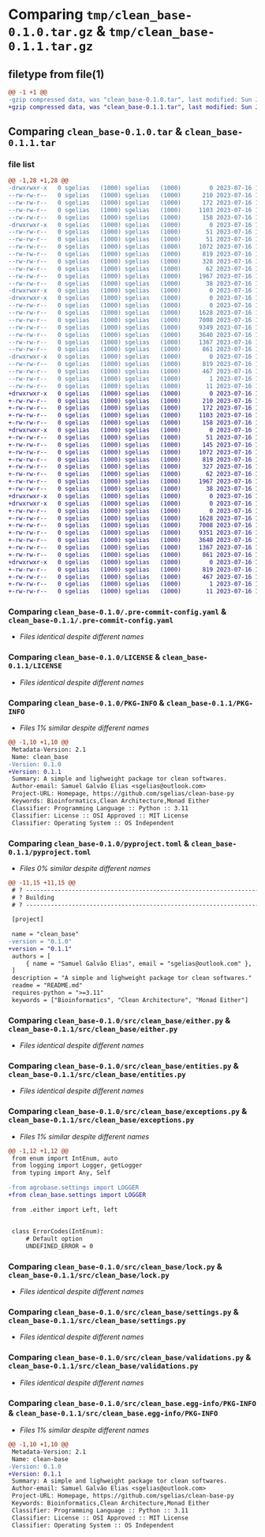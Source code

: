 # Comparing `tmp/clean_base-0.1.0.tar.gz` & `tmp/clean_base-0.1.1.tar.gz`

## filetype from file(1)

```diff
@@ -1 +1 @@
-gzip compressed data, was "clean_base-0.1.0.tar", last modified: Sun Jul 16 15:09:07 2023, max compression
+gzip compressed data, was "clean_base-0.1.1.tar", last modified: Sun Jul 16 19:16:10 2023, max compression
```

## Comparing `clean_base-0.1.0.tar` & `clean_base-0.1.1.tar`

### file list

```diff
@@ -1,28 +1,28 @@
-drwxrwxr-x   0 sgelias   (1000) sgelias   (1000)        0 2023-07-16 15:09:07.789639 clean_base-0.1.0/
--rw-rw-r--   0 sgelias   (1000) sgelias   (1000)      210 2023-07-16 15:08:34.000000 clean_base-0.1.0/.cz.toml
--rw-rw-r--   0 sgelias   (1000) sgelias   (1000)      172 2023-07-16 14:57:01.000000 clean_base-0.1.0/.gitignore
--rw-rw-r--   0 sgelias   (1000) sgelias   (1000)     1103 2023-07-16 15:05:04.000000 clean_base-0.1.0/.pre-commit-config.yaml
--rw-rw-r--   0 sgelias   (1000) sgelias   (1000)      158 2023-07-16 15:05:09.000000 clean_base-0.1.0/.pypirc
-drwxrwxr-x   0 sgelias   (1000) sgelias   (1000)        0 2023-07-16 15:09:07.789639 clean_base-0.1.0/.vscode/
--rw-rw-r--   0 sgelias   (1000) sgelias   (1000)       51 2023-07-16 14:30:15.000000 clean_base-0.1.0/.vscode/settings.json
--rw-rw-r--   0 sgelias   (1000) sgelias   (1000)       51 2023-07-16 15:02:22.000000 clean_base-0.1.0/CHANGELOG.md
--rw-rw-r--   0 sgelias   (1000) sgelias   (1000)     1072 2023-07-16 14:35:40.000000 clean_base-0.1.0/LICENSE
--rw-rw-r--   0 sgelias   (1000) sgelias   (1000)      819 2023-07-16 15:09:07.789639 clean_base-0.1.0/PKG-INFO
--rw-rw-r--   0 sgelias   (1000) sgelias   (1000)      328 2023-07-16 15:05:43.000000 clean_base-0.1.0/Pipfile
--rw-rw-r--   0 sgelias   (1000) sgelias   (1000)       62 2023-07-16 14:31:43.000000 clean_base-0.1.0/README.md
--rw-rw-r--   0 sgelias   (1000) sgelias   (1000)     1967 2023-07-16 15:08:34.000000 clean_base-0.1.0/pyproject.toml
--rw-rw-r--   0 sgelias   (1000) sgelias   (1000)       38 2023-07-16 15:09:07.789639 clean_base-0.1.0/setup.cfg
-drwxrwxr-x   0 sgelias   (1000) sgelias   (1000)        0 2023-07-16 15:09:07.785639 clean_base-0.1.0/src/
-drwxrwxr-x   0 sgelias   (1000) sgelias   (1000)        0 2023-07-16 15:09:07.789639 clean_base-0.1.0/src/clean_base/
--rw-rw-r--   0 sgelias   (1000) sgelias   (1000)        0 2023-07-16 14:04:41.000000 clean_base-0.1.0/src/clean_base/__main__.py
--rw-rw-r--   0 sgelias   (1000) sgelias   (1000)     1628 2023-07-16 14:20:32.000000 clean_base-0.1.0/src/clean_base/either.py
--rw-rw-r--   0 sgelias   (1000) sgelias   (1000)     7008 2023-07-16 14:19:09.000000 clean_base-0.1.0/src/clean_base/entities.py
--rw-rw-r--   0 sgelias   (1000) sgelias   (1000)     9349 2023-07-16 14:28:35.000000 clean_base-0.1.0/src/clean_base/exceptions.py
--rw-rw-r--   0 sgelias   (1000) sgelias   (1000)     3640 2023-07-16 14:13:04.000000 clean_base-0.1.0/src/clean_base/lock.py
--rw-rw-r--   0 sgelias   (1000) sgelias   (1000)     1367 2023-07-16 14:13:35.000000 clean_base-0.1.0/src/clean_base/settings.py
--rw-rw-r--   0 sgelias   (1000) sgelias   (1000)      861 2023-07-16 14:30:43.000000 clean_base-0.1.0/src/clean_base/validations.py
-drwxrwxr-x   0 sgelias   (1000) sgelias   (1000)        0 2023-07-16 15:09:07.789639 clean_base-0.1.0/src/clean_base.egg-info/
--rw-rw-r--   0 sgelias   (1000) sgelias   (1000)      819 2023-07-16 15:09:07.000000 clean_base-0.1.0/src/clean_base.egg-info/PKG-INFO
--rw-rw-r--   0 sgelias   (1000) sgelias   (1000)      467 2023-07-16 15:09:07.000000 clean_base-0.1.0/src/clean_base.egg-info/SOURCES.txt
--rw-rw-r--   0 sgelias   (1000) sgelias   (1000)        1 2023-07-16 15:09:07.000000 clean_base-0.1.0/src/clean_base.egg-info/dependency_links.txt
--rw-rw-r--   0 sgelias   (1000) sgelias   (1000)       11 2023-07-16 15:09:07.000000 clean_base-0.1.0/src/clean_base.egg-info/top_level.txt
+drwxrwxr-x   0 sgelias   (1000) sgelias   (1000)        0 2023-07-16 19:16:10.456181 clean_base-0.1.1/
+-rw-rw-r--   0 sgelias   (1000) sgelias   (1000)      210 2023-07-16 19:15:19.000000 clean_base-0.1.1/.cz.toml
+-rw-rw-r--   0 sgelias   (1000) sgelias   (1000)      172 2023-07-16 14:57:01.000000 clean_base-0.1.1/.gitignore
+-rw-rw-r--   0 sgelias   (1000) sgelias   (1000)     1103 2023-07-16 15:05:04.000000 clean_base-0.1.1/.pre-commit-config.yaml
+-rw-rw-r--   0 sgelias   (1000) sgelias   (1000)      158 2023-07-16 15:05:09.000000 clean_base-0.1.1/.pypirc
+drwxrwxr-x   0 sgelias   (1000) sgelias   (1000)        0 2023-07-16 19:16:10.452181 clean_base-0.1.1/.vscode/
+-rw-rw-r--   0 sgelias   (1000) sgelias   (1000)       51 2023-07-16 14:30:15.000000 clean_base-0.1.1/.vscode/settings.json
+-rw-rw-r--   0 sgelias   (1000) sgelias   (1000)      145 2023-07-16 19:15:19.000000 clean_base-0.1.1/CHANGELOG.md
+-rw-rw-r--   0 sgelias   (1000) sgelias   (1000)     1072 2023-07-16 14:35:40.000000 clean_base-0.1.1/LICENSE
+-rw-rw-r--   0 sgelias   (1000) sgelias   (1000)      819 2023-07-16 19:16:10.456181 clean_base-0.1.1/PKG-INFO
+-rw-rw-r--   0 sgelias   (1000) sgelias   (1000)      327 2023-07-16 19:13:15.000000 clean_base-0.1.1/Pipfile
+-rw-rw-r--   0 sgelias   (1000) sgelias   (1000)       62 2023-07-16 14:31:43.000000 clean_base-0.1.1/README.md
+-rw-rw-r--   0 sgelias   (1000) sgelias   (1000)     1967 2023-07-16 19:15:19.000000 clean_base-0.1.1/pyproject.toml
+-rw-rw-r--   0 sgelias   (1000) sgelias   (1000)       38 2023-07-16 19:16:10.456181 clean_base-0.1.1/setup.cfg
+drwxrwxr-x   0 sgelias   (1000) sgelias   (1000)        0 2023-07-16 19:16:10.452181 clean_base-0.1.1/src/
+drwxrwxr-x   0 sgelias   (1000) sgelias   (1000)        0 2023-07-16 19:16:10.452181 clean_base-0.1.1/src/clean_base/
+-rw-rw-r--   0 sgelias   (1000) sgelias   (1000)        0 2023-07-16 14:04:41.000000 clean_base-0.1.1/src/clean_base/__main__.py
+-rw-rw-r--   0 sgelias   (1000) sgelias   (1000)     1628 2023-07-16 14:20:32.000000 clean_base-0.1.1/src/clean_base/either.py
+-rw-rw-r--   0 sgelias   (1000) sgelias   (1000)     7008 2023-07-16 14:19:09.000000 clean_base-0.1.1/src/clean_base/entities.py
+-rw-rw-r--   0 sgelias   (1000) sgelias   (1000)     9351 2023-07-16 19:12:12.000000 clean_base-0.1.1/src/clean_base/exceptions.py
+-rw-rw-r--   0 sgelias   (1000) sgelias   (1000)     3640 2023-07-16 14:13:04.000000 clean_base-0.1.1/src/clean_base/lock.py
+-rw-rw-r--   0 sgelias   (1000) sgelias   (1000)     1367 2023-07-16 14:13:35.000000 clean_base-0.1.1/src/clean_base/settings.py
+-rw-rw-r--   0 sgelias   (1000) sgelias   (1000)      861 2023-07-16 14:30:43.000000 clean_base-0.1.1/src/clean_base/validations.py
+drwxrwxr-x   0 sgelias   (1000) sgelias   (1000)        0 2023-07-16 19:16:10.456181 clean_base-0.1.1/src/clean_base.egg-info/
+-rw-rw-r--   0 sgelias   (1000) sgelias   (1000)      819 2023-07-16 19:16:10.000000 clean_base-0.1.1/src/clean_base.egg-info/PKG-INFO
+-rw-rw-r--   0 sgelias   (1000) sgelias   (1000)      467 2023-07-16 19:16:10.000000 clean_base-0.1.1/src/clean_base.egg-info/SOURCES.txt
+-rw-rw-r--   0 sgelias   (1000) sgelias   (1000)        1 2023-07-16 19:16:10.000000 clean_base-0.1.1/src/clean_base.egg-info/dependency_links.txt
+-rw-rw-r--   0 sgelias   (1000) sgelias   (1000)       11 2023-07-16 19:16:10.000000 clean_base-0.1.1/src/clean_base.egg-info/top_level.txt
```

### Comparing `clean_base-0.1.0/.pre-commit-config.yaml` & `clean_base-0.1.1/.pre-commit-config.yaml`

 * *Files identical despite different names*

### Comparing `clean_base-0.1.0/LICENSE` & `clean_base-0.1.1/LICENSE`

 * *Files identical despite different names*

### Comparing `clean_base-0.1.0/PKG-INFO` & `clean_base-0.1.1/PKG-INFO`

 * *Files 1% similar despite different names*

```diff
@@ -1,10 +1,10 @@
 Metadata-Version: 2.1
 Name: clean_base
-Version: 0.1.0
+Version: 0.1.1
 Summary: A simple and lighweight package tor clean softwares.
 Author-email: Samuel Galvão Elias <sgelias@outlook.com>
 Project-URL: Homepage, https://github.com/sgelias/clean-base-py
 Keywords: Bioinformatics,Clean Architecture,Monad Either
 Classifier: Programming Language :: Python :: 3.11
 Classifier: License :: OSI Approved :: MIT License
 Classifier: Operating System :: OS Independent
```

### Comparing `clean_base-0.1.0/pyproject.toml` & `clean_base-0.1.1/pyproject.toml`

 * *Files 0% similar despite different names*

```diff
@@ -11,15 +11,15 @@
 # ? ----------------------------------------------------------------------------
 # ? Building
 # ? ----------------------------------------------------------------------------
 
 [project]
 
 name = "clean_base"
-version = "0.1.0"
+version = "0.1.1"
 authors = [
     { name = "Samuel Galvão Elias", email = "sgelias@outlook.com" },
 ]
 description = "A simple and lighweight package tor clean softwares."
 readme = "README.md"
 requires-python = ">=3.11"
 keywords = ["Bioinformatics", "Clean Architecture", "Monad Either"]
```

### Comparing `clean_base-0.1.0/src/clean_base/either.py` & `clean_base-0.1.1/src/clean_base/either.py`

 * *Files identical despite different names*

### Comparing `clean_base-0.1.0/src/clean_base/entities.py` & `clean_base-0.1.1/src/clean_base/entities.py`

 * *Files identical despite different names*

### Comparing `clean_base-0.1.0/src/clean_base/exceptions.py` & `clean_base-0.1.1/src/clean_base/exceptions.py`

 * *Files 1% similar despite different names*

```diff
@@ -1,12 +1,12 @@
 from enum import IntEnum, auto
 from logging import Logger, getLogger
 from typing import Any, Self
 
-from agrobase.settings import LOGGER
+from clean_base.settings import LOGGER
 
 from .either import Left, left
 
 
 class ErrorCodes(IntEnum):
     # Default option
     UNDEFINED_ERROR = 0
```

### Comparing `clean_base-0.1.0/src/clean_base/lock.py` & `clean_base-0.1.1/src/clean_base/lock.py`

 * *Files identical despite different names*

### Comparing `clean_base-0.1.0/src/clean_base/settings.py` & `clean_base-0.1.1/src/clean_base/settings.py`

 * *Files identical despite different names*

### Comparing `clean_base-0.1.0/src/clean_base/validations.py` & `clean_base-0.1.1/src/clean_base/validations.py`

 * *Files identical despite different names*

### Comparing `clean_base-0.1.0/src/clean_base.egg-info/PKG-INFO` & `clean_base-0.1.1/src/clean_base.egg-info/PKG-INFO`

 * *Files 1% similar despite different names*

```diff
@@ -1,10 +1,10 @@
 Metadata-Version: 2.1
 Name: clean-base
-Version: 0.1.0
+Version: 0.1.1
 Summary: A simple and lighweight package tor clean softwares.
 Author-email: Samuel Galvão Elias <sgelias@outlook.com>
 Project-URL: Homepage, https://github.com/sgelias/clean-base-py
 Keywords: Bioinformatics,Clean Architecture,Monad Either
 Classifier: Programming Language :: Python :: 3.11
 Classifier: License :: OSI Approved :: MIT License
 Classifier: Operating System :: OS Independent
```

